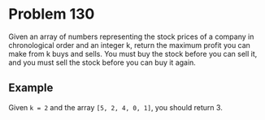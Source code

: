 # Problem 130

Given an array of numbers representing the stock prices of a company in chronological order and an integer k, return the maximum profit you can make from k buys and sells. You must buy the stock before you can sell it, and you must sell the stock before you can buy it again.

## Example

Given `k = 2` and the array `[5, 2, 4, 0, 1]`, you should return 3.
